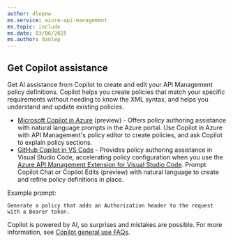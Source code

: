 ```yaml
---
author: dlepow
ms.service: azure-api-management
ms.topic: include
ms.date: 03/06/2025
ms.author: danlep
---
```

## Get Copilot assistance

Get AI assistance from Copilot to create and edit your API Management policy definitions. Copilot helps you create policies that match your specific requirements without needing to know the XML syntax, and helps you understand and update existing policies.

* [Microsoft Copilot in Azure](/azure/copilot/author-api-management-policies?toc=%2Fazure%2Fapi-management%2Ftoc.json&bc=%2Fazure%2Fapi-management%2Fbreadcrumb%2Ftoc.json) (preview) - Offers policy authoring assistance with natural language prompts in the Azure portal. Use Copilot in Azure with API Management's policy editor to create policies, and ask Copilot to explain policy sections.
* [GitHub Copilot in VS Code](https://code.visualstudio.com/docs/copilot/overview) - Provides policy authoring assistance in Visual Studio Code, accelerating policy configuration when you use the [Azure API Management Extension for Visual Studio Code](https://marketplace.visualstudio.com/items?itemName=ms-azuretools.vscode-apimanagement&ssr=false#overview). Prompt Copilot Chat or Copilot Edits (preview) with natural language to create and refine policy definitions in place.

Example prompt:

```copilot-prompt
Generate a policy that adds an Authorization header to the request with a Bearer token.
```
 
Copilot is powered by AI, so surprises and mistakes are possible. For more information, see [Copilot general use FAQs](https://aka.ms/copilot-general-use-faqs). 
